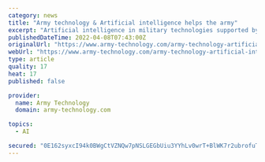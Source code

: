 ```yaml
---
category: news
title: "Army technology & Artificial intelligence helps the army"
excerpt: "Artificial intelligence in military technologies supported by online casinosA new technology called AI can improve the performance of online casinos and make games safer and fairer. A prime example of this is online slots."
publishedDateTime: 2022-04-08T07:43:00Z
originalUrl: "https://www.army-technology.com/army-technology-artificial-intelligence-helps-the-army/"
webUrl: "https://www.army-technology.com/army-technology-artificial-intelligence-helps-the-army/"
type: article
quality: 17
heat: 17
published: false

provider:
  name: Army Technology
  domain: army-technology.com

topics:
  - AI

secured: "0E162syxcI94k0BWgCtVZNQw7pNSLGEGbUiu3YYhLv0wrT+BlWK7r2ubrofuTvJw3Vjuj1tMflec9vt67dykfFJzrgZZ6LTlK8tdjNvcSpt44i0/iHreFphaA+Wi9Muyc2sFf6KBDpz89UT34lLxSsIzyPEnU8KEwhbvLE/inLebb7C1DnLwRIpr2H7gicXMNacRrbyz5J87m3jZ9TGVkCkuFcHc4fHb5Pqib/LbGX9tMDxpDCxos1fL4wpe8PPMIoJqWNDj/0I8vc9O8b8X/U+TA6W6jZ8v/M9a4RJg3mYHaJH+AGoTzJAPaqiRQz+46z+Lw4jkHfjDFKJi8x8FeRltoWBI4rmuk+WetRfWc5k=;/HMEzdvjrAKrcqPyyibAsw=="
---
```


